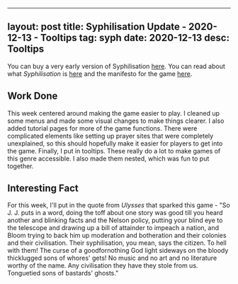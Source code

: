 
---
layout: post
title: Syphilisation Update - 2020-12-13 - Tooltips
tag: syph
date: 2020-12-13
desc: Tooltips
---


You can buy a very early version of Syphilisation [here](https://whynotgames.itch.io/nikhil-murthys-syphilisation). You can read about what *Syphilisation* is [here](/blog/syph/announce) and the manifesto for the game [here](/blog/syph/newManifesto).

## Work Done

This week centered around making the game easier to play. I cleaned up some menus and made some visual changes to make things clearer. I also added tutorial pages for more of the game functions. There were complicated elements like setting up prayer sites that were completely unexplained, so this should hopefully make it easier for players to get into the game. Finally, I put in tooltips. These really do a lot to make games of this genre accessible. I also made them nested, which was fun to put together.

## Interesting Fact

For this week, I'll put in the quote from *Ulysses* that sparked this game - "So J. J. puts in a word, doing the toff about one story was good till you heard another and blinking facts and the Nelson policy, putting your blind eye to the telescope and drawing up a bill of attainder to impeach a nation, and Bloom trying to back him up moderation and botheration and their colonies and their civilisation.
Their syphilisation, you mean, says the citizen. To hell with them! The curse of a goodfornothing God light sideways on the bloody thicklugged sons of whores' gets! No music and no art and no literature worthy of the name. Any civilisation they have they stole from us. Tonguetied sons of bastards' ghosts."

